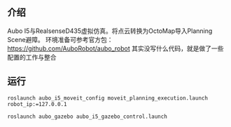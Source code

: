 ## 介绍
Aubo I5与RealsenseD435虚拟仿真。将点云转换为OctoMap导入Planning Scene避障。
环境准备可参考官方包：https://github.com/AuboRobot/aubo_robot
其实没写什么代码，就是做了一些配置的工作与整合
## 运行
```
roslaunch aubo_i5_moveit_config moveit_planning_execution.launch robot_ip:=127.0.0.1
 
roslaunch aubo_gazebo aubo_i5_gazebo_control.launch
```
